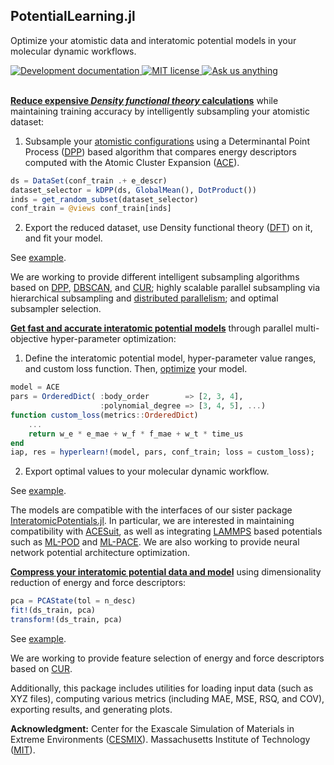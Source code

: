 ## PotentialLearning.jl 

Optimize your atomistic data and interatomic potential models in your molecular dynamic workflows.

<!--<a href="https://cesmix-mit.github.io/PotentialLearning.jl/stable">
<img alt="Stable documentation" src="https://img.shields.io/badge/documentation-stable%20release-blue?style=flat-square">
</a>-->
<a href="https://cesmix-mit.github.io/PotentialLearning.jl/dev">
<img alt="Development documentation" src="https://img.shields.io/badge/documentation-in%20development-orange?style=flat-square">
</a>
<a href="https://mit-license.org">
<img alt="MIT license" src="https://img.shields.io/badge/License-MIT-blue.svg?style=flat-square">
</a>
<a href="https://github.com/cesmix-mit/PotentialLearning.jl/issues/new">
<img alt="Ask us anything" src="https://img.shields.io/badge/Ask%20us-anything-1abc9c.svg?style=flat-square">
</a>
</a> 
<br />
<br />

<ins>**Reduce expensive ***Density functional theory*** calculations**</ins>  while maintaining training accuracy by intelligently subsampling your atomistic dataset:

1) Subsample your [atomistic configurations](https://github.com/JuliaMolSim/AtomsBase.jl) using a Determinantal Point Process ([DPP](https://github.com/dahtah/Determinantal.jl)) based algorithm that compares energy descriptors computed with the Atomic Cluster Expansion ([ACE](https://github.com/ACEsuit)).
```julia
ds = DataSet(conf_train .+ e_descr)
dataset_selector = kDPP(ds, GlobalMean(), DotProduct())
inds = get_random_subset(dataset_selector)
conf_train = @views conf_train[inds]
```
2) Export the reduced dataset, use Density functional theory ([DFT](https://docs.dftk.org/stable/)) on it, and fit your model.

See [example](https://cesmix-mit.github.io/PotentialLearning.jl/dev/generated/DPP-ACE-aHfO2-1/fit-dpp-ace-ahfo2/).

We are working to provide different intelligent subsampling algorithms based on [DPP](https://github.com/dahtah/Determinantal.jl), [DBSCAN](https://docs.google.com/document/d/1SWAanEWQkpsbr2lqetMO3uvdX_QK-Z7dwrgPaM1Dl0o/edit), and [CUR](https://github.com/JuliaLinearAlgebra/LowRankApprox.jl); highly scalable parallel subsampling via hierarchical subsampling and [distributed parallelism](https://github.com/JuliaParallel/Dagger.jl); and optimal subsampler selection.

<ins>**Get fast and accurate interatomic potential models**</ins>  through parallel multi-objective hyper-parameter optimization:

1) Define the interatomic potential model, hyper-parameter value ranges, and custom loss function. Then, [optimize](https://github.com/baggepinnen/Hyperopt.jl) your model.
```julia
model = ACE
pars = OrderedDict( :body_order        => [2, 3, 4],
                    :polynomial_degree => [3, 4, 5], ...)
function custom_loss(metrics::OrderedDict)
    ...
    return w_e * e_mae + w_f * f_mae + w_t * time_us
end
iap, res = hyperlearn!(model, pars, conf_train; loss = custom_loss);
```
2) Export optimal values to your molecular dynamic workflow.

See [example](https://cesmix-mit.github.io/PotentialLearning.jl/dev/generated/Opt-ACE-aHfO2/fit-opt-ace-ahfo2/).

The models are compatible with the interfaces of our sister package [InteratomicPotentials.jl](https://github.com/cesmix-mit/InteratomicPotentials.jl). In particular, we are interested in maintaining compatibility with [ACESuit](https://github.com/ACEsuit), as well as integrating [LAMMPS](https://www.lammps.org/) based potentials such as [ML-POD](https://docs.lammps.org/Packages_details.html#pkg-ml-pod) and [ML-PACE](https://docs.lammps.org/Packages_details.html#ml-pace-package). We are also working to provide neural network potential architecture optimization.

<ins>**Compress your interatomic potential data and model**</ins> using dimensionality reduction of energy and force descriptors:
```julia
pca = PCAState(tol = n_desc)
fit!(ds_train, pca)
transform!(ds_train, pca)
```
See [example](https://cesmix-mit.github.io/PotentialLearning.jl/dev/generated/PCA-ACE-aHfO2/fit-pca-ace-ahfo2/).

We are working to provide feature selection of energy and force descriptors based on [CUR](https://github.com/JuliaLinearAlgebra/LowRankApprox.jl).

Additionally, this package includes utilities for loading input data (such as XYZ files), computing various metrics (including MAE, MSE, RSQ, and COV), exporting results, and generating plots.

**Acknowledgment:** Center for the Exascale Simulation of Materials in Extreme Environments ([CESMIX](https://computing.mit.edu/cesmix/)). Massachusetts Institute of Technology ([MIT](https://www.mit.edu/)).
